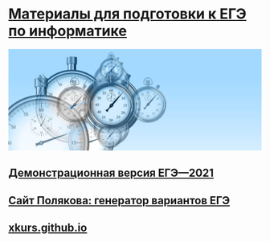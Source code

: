 # [Материалы для подготовки к ЕГЭ по информатике](https://github.com/xkurs/KEGE/)

![KEGE](img/time-g28ecd4d16_1920-1024x410.jpg "KEGE")

## [Демонстрационная версия ЕГЭ—2021](https://nbviewer.org/github/xkurs/KEGE/blob/master/KEGE2021/KEGE2021.ipynb)

## [Сайт Полякова: генератор вариантов ЕГЭ](https://kpolyakov.spb.ru/school/ege/generate.htm)

## [xkurs.github.io](https://xkurs.github.io/)
